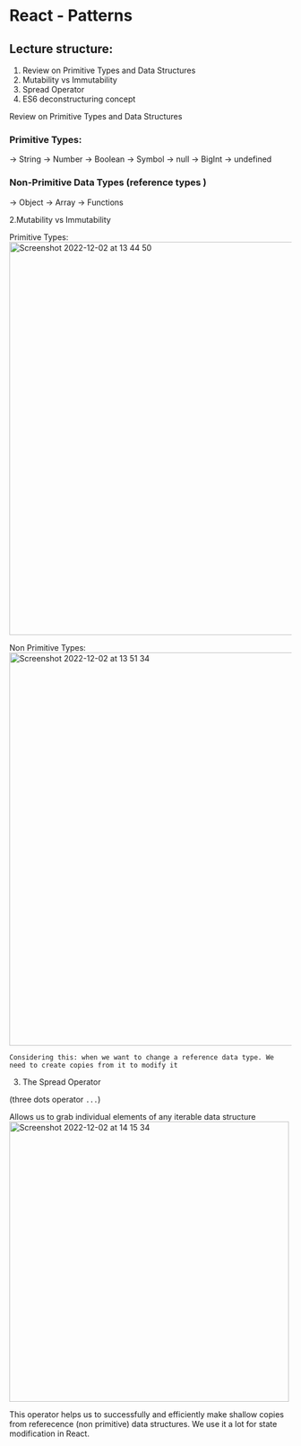 # React - Patterns

## Lecture structure: 
1. Review on Primitive Types and Data Structures 
2. Mutability vs Immutability
3. Spread Operator 
4. ES6 deconstructuring concept


Review on Primitive Types and Data Structures 
### Primitive Types: 

-> String
-> Number
-> Boolean
-> Symbol
-> null
-> BigInt
-> undefined

### Non-Primitive Data Types (reference types )

-> Object
-> Array
-> Functions

2.Mutability vs Immutability

Primitive Types:
<img width="700" alt="Screenshot 2022-12-02 at 13 44 50" src="https://user-images.githubusercontent.com/37075225/205343195-3037fbde-83fe-4ed5-8e60-ddfde6620e72.png">

Non Primitive Types: 
<img width="700" alt="Screenshot 2022-12-02 at 13 51 34" src="https://user-images.githubusercontent.com/37075225/205344010-27c3829e-b6b2-461b-a266-c3e190f70246.png">

```
Considering this: when we want to change a reference data type. We need to create copies from it to modify it
```

3. The Spread Operator 

(three dots operator `...`)

Allows us to grab individual elements of any iterable data structure 
<img width="499" alt="Screenshot 2022-12-02 at 14 15 34" src="https://user-images.githubusercontent.com/37075225/205348626-fac58548-ad39-4d26-819b-cfdc532cdb01.png">


This operator helps us to successfully and efficiently make shallow copies from referecence (non primitive) data structures. We use it a lot for state modification in React. 
